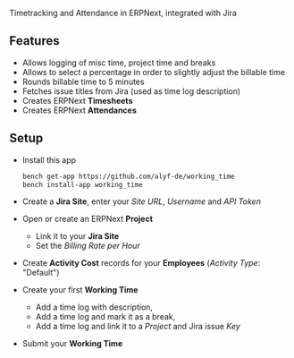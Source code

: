 Timetracking and Attendance in ERPNext, integrated with Jira

## Features

- Allows logging of misc time, project time and breaks
- Allows to select a percentage in order to slightly adjust the billable time
- Rounds billable time to 5 minutes
- Fetches issue titles from Jira (used as time log description)
- Creates ERPNext **Timesheets**
- Creates ERPNext **Attendances**

## Setup

- Install this app

   ```bash
   bench get-app https://github.com/alyf-de/working_time
   bench install-app working_time
   ```

- Create a **Jira Site**, enter your _Site URL_, _Username_ and _API Token_
- Open or create an ERPNext **Project**
    - Link it to your **Jira Site**
    - Set the _Billing Rate per Hour_
- Create **Activity Cost** records for your **Employees** (_Activity Type_: "Default")
- Create your first **Working Time**
    - Add a time log with description,
    - Add a time log and mark it as a break,
    - Add a time log and link it to a _Project_ and Jira issue _Key_
- Submit your **Working Time**
